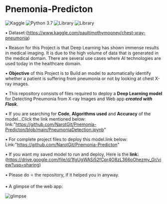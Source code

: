 # Pnemonia-Predicton

![Kaggle](https://img.shields.io/badge/Dataset-Kaggle-blue.svg) ![Python 3.7](https://img.shields.io/badge/Python-3.7-brightgreen.svg) ![Library](https://img.shields.io/badge/Library-kears%202.3.1-orange) ![Library](https://img.shields.io/badge/Library-Tensorflow%201.14.0-red)

• Dataset:(https://www.kaggle.com/paultimothymooney/chest-xray-pneumonia)

• Reason for this Project is that Deep Learning has shown immense results in medical imaging. It is due to the high volume of data that is generated in the medical domain. There are several use cases where AI technologies are used today in the healthcare domain.<br> 

• __Objective__ of this Project is to Build an model to automatically identify whether a patient is suffering from pneumonia or not by looking at chest X-ray images.

• This repository consists of files required to deploy a __Deep Learning model__ for Detecting Pneumonia from X-ray Images and Web app ___created with Flask___.<br>


• If you are searching for __Code__, __Algorithms used__ and __Accuracy__ of the model...Click the link mentioned below:
link:"https://github.com/NarotGit/Pnemonia-Predicton/blob/main/PneumoniaDetection.ipynb"

• For complete project files to deploy this model.link below:
<br>Link:"https://github.com/NarotGit/Pnemonia-Predicton"

• If you want my saved model to run and deploy, Here is the __link:__ (https://drive.google.com/file/d/1fgUgWASi52fCpr4O8zL366oOhezmy_Gr/view?usp=sharing)

•  Please do ⭐ the repository, if it helped you in anyway.

• A glimpse of the web app:

![glimpse](https://user-images.githubusercontent.com/76248668/102723228-aae9c080-432c-11eb-8522-6e3fd682b017.gif)


